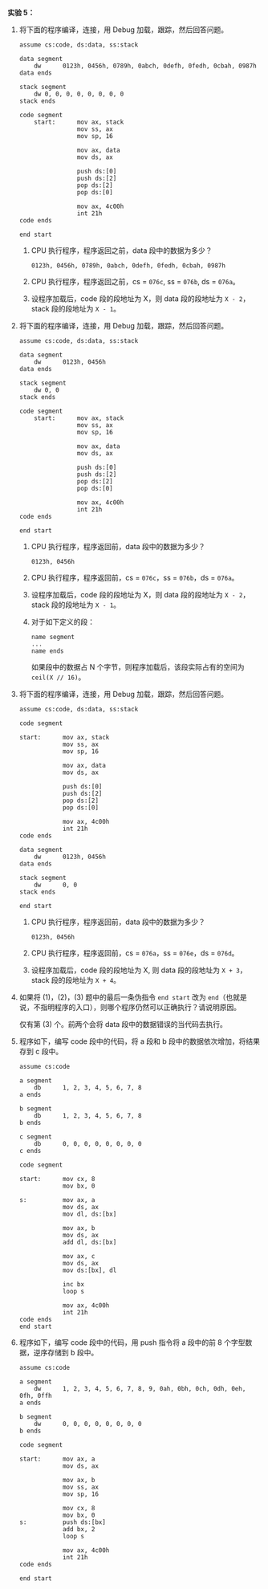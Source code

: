 **实验 5：**

1. 将下面的程序编译，连接，用 Debug 加载，跟踪，然后回答问题。

    ```assembly
    assume cs:code, ds:data, ss:stack

    data segment
        dw      0123h, 0456h, 0789h, 0abch, 0defh, 0fedh, 0cbah, 0987h
    data ends

    stack segment
        dw 0, 0, 0, 0, 0, 0, 0, 0
    stack ends

    code segment
        start:      mov ax, stack
                    mov ss, ax
                    mov sp, 16

                    mov ax, data
                    mov ds, ax

                    push ds:[0]
                    push ds:[2]
                    pop ds:[2]
                    pop ds:[0]

                    mov ax, 4c00h
                    int 21h
    code ends

    end start
    ```
    1. CPU 执行程序，程序返回之前，data 段中的数据为多少？

        ```assembly
        0123h, 0456h, 0789h, 0abch, 0defh, 0fedh, 0cbah, 0987h
        ```

    2. CPU 执行程序，程序返回之前，cs = `076c`, ss = `076b`, ds = `076a`。

    3. 设程序加载后，code 段的段地址为 X，则 data 段的段地址为 `X - 2`，stack
       段的段地址为 `X - 1`。

2. 将下面的程序编译，连接，用 Debug 加载，跟踪，然后回答问题。

    ```assembly
    assume cs:code, ds:data, ss:stack

    data segment
        dw      0123h, 0456h
    data ends

    stack segment
        dw 0, 0
    stack ends

    code segment
        start:      mov ax, stack
                    mov ss, ax
                    mov sp, 16

                    mov ax, data
                    mov ds, ax

                    push ds:[0]
                    push ds:[2]
                    pop ds:[2]
                    pop ds:[0]

                    mov ax, 4c00h
                    int 21h
    code ends

    end start
    ```

    1. CPU 执行程序，程序返回前，data 段中的数据为多少？

        ```assembly
        0123h, 0456h
        ```

    2. CPU 执行程序，程序返回前，cs = `076c`，ss = `076b`，ds = `076a`。

    3. 设程序加载后，code 段的段地址为 X，则 data 段的段地址为 `X - 2`，stack
       段的段地址为 `X - 1`。

    4. 对于如下定义的段：

        ```assembly
        name segment
        ...
        name ends
        ```

        如果段中的数据占 N 个字节，则程序加载后，该段实际占有的空间为 `ceil(X // 16)`。


3. 将下面的程序编译，连接，用 Debug 加载，跟踪，然后回答问题。

    ```assembly
    assume cs:code, ds:data, ss:stack

    code segment

    start:      mov ax, stack
                mov ss, ax
                mov sp, 16

                mov ax, data
                mov ds, ax

                push ds:[0]
                push ds:[2]
                pop ds:[2]
                pop ds:[0]

                mov ax, 4c00h
                int 21h
    code ends

    data segment
        dw      0123h, 0456h
    data ends

    stack segment
        dw      0, 0
    stack ends

    end start
    ```

    1. CPU 执行程序，程序返回前，data 段中的数据为多少？

        ```assembly
        0123h, 0456h
        ```

    2. CPU 执行程序，程序返回前，cs = `076a`，ss = `076e`，ds = `076d`。

    3. 设程序加载后，code 段的段地址为 X, 则 data 段的段地址为 `X + 3`，stack
       段的段地址为 `X + 4`。

4. 如果将 (1)，(2)，(3) 题中的最后一条伪指令 `end start` 改为
   `end`（也就是说，不指明程序的入口），则哪个程序仍然可以正确执行？请说明原因。

    仅有第 (3) 个。前两个会将 data 段中的数据错误的当代码去执行。

5. 程序如下，编写 code 段中的代码，将 a 段和 b
   段中的数据依次增加，将结果存到 c 段中。

    ```assembly
    assume cs:code

    a segment
        db      1, 2, 3, 4, 5, 6, 7, 8
    a ends

    b segment
        db      1, 2, 3, 4, 5, 6, 7, 8
    b ends

    c segment
        db      0, 0, 0, 0, 0, 0, 0, 0
    c ends

    code segment

    start:      mov cx, 8
                mov bx, 0

    s:          mov ax, a
                mov ds, ax
                mov dl, ds:[bx]

                mov ax, b
                mov ds, ax
                add dl, ds:[bx]

                mov ax, c
                mov ds, ax
                mov ds:[bx], dl

                inc bx
                loop s

                mov ax, 4c00h
                int 21h
    code ends
    end start
    ```

6. 程序如下，编写 code 段中的代码，用 push 指令将 a 段中的前 8
   个字型数据，逆序存储到 b 段中。

    ```assembly
    assume cs:code

    a segment
        dw      1, 2, 3, 4, 5, 6, 7, 8, 9, 0ah, 0bh, 0ch, 0dh, 0eh, 0fh, 0ffh
    a ends

    b segment
        dw      0, 0, 0, 0, 0, 0, 0, 0
    b ends

    code segment

    start:      mov ax, a
                mov ds, ax

                mov ax, b
                mov ss, ax
                mov sp, 16

                mov cx, 8
                mov bx, 0
    s:          push ds:[bx]
                add bx, 2
                loop s

                mov ax, 4c00h
                int 21h
    code ends

    end start
    ```
